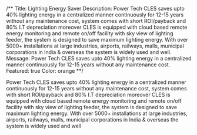 /**
Title: Lighting Energy Saver
Description: Power Tech CLES saves upto 40% lighting energy in a centralized manner continuously for 12-15 years without any maintenance cost, system comes with short ROI/payback and 80% I.T depreciation moreover CLES is equipped with cloud based remote energy monitoring and remote on/off facility with sky view of lighting feeder, the system is designed to save maximum lighting energy. With over 5000+ installations at large industries, airports, railways, malls, municipal corporations in India & overseas the system is widely used and well.
Message: Power Tech CLES saves upto 40% lighting energy in a centralized manner continuously for 12-15 years without any maintenance cost.
Featured: true
Color: orange
**/

Power Tech CLES saves upto 40% lighting energy in a centralized manner continuously for 12-15 years without any maintenance cost, system comes with short ROI/payback and 80% I.T depreciation moreover CLES is equipped with cloud based remote energy monitoring and remote on/off facility with sky view of lighting feeder, the system is designed to save maximum lighting energy. With over 5000+ installations at large industries, airports, railways, malls, municipal corporations in India & overseas the system is widely used and well